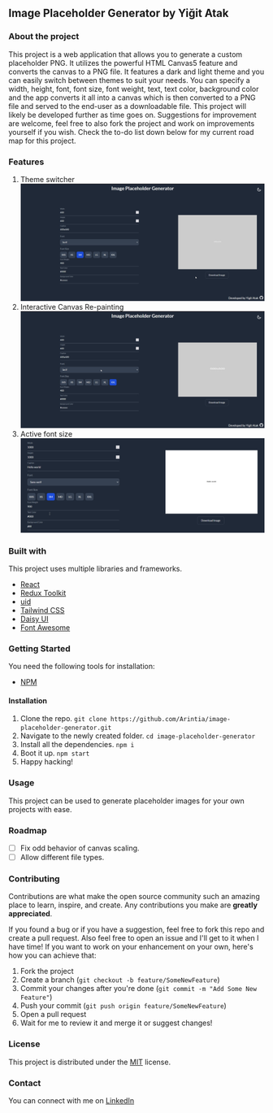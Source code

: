 ## Image Placeholder Generator by Yiğit Atak

### About the project
This project is a web application that allows you to generate a custom placeholder PNG. It utilizes the powerful HTML Canvas5 feature and converts the canvas to a PNG file. It features a dark and light theme and you can easily switch between themes to suit your needs. You can specify a width, height, font, font size, font weight, text, text color, background color and the app converts it all into a canvas which is then converted to a PNG file and served to the end-user as a downloadable file. This project will likely be developed further as time goes on. Suggestions for improvement are welcome, feel free to also fork the project and work on improvements yourself if you wish. Check the to-do list down below for my current road map for this project. 

### Features
1. Theme switcher
![Theme Switcher](./assets/themeswitcher.gif)
2. Interactive Canvas Re-painting
![Interactive Canvas](./assets/interactivecanvas.gif)
3. Active font size
![Active Font Size](./assets/activefontsize.gif)
 
### Built with
This project uses multiple libraries and frameworks.
- [React](https://tr.reactjs.org/)
- [Redux Toolkit](https://redux-toolkit.js.org/)
- [uid](https://www.npmjs.com/package/uid)
- [Tailwind CSS](https://tailwindcss.com/)
- [Daisy UI](https://daisyui.com/)
- [Font Awesome](https://fontawesome.com/)

### Getting Started
You need the following tools for installation:
- [NPM](https://www.npmjs.com/)


#### Installation
1. Clone the repo.
`git clone https://github.com/Arintia/image-placeholder-generator.git`
2. Navigate to the newly created folder.
`cd image-placeholder-generator`
3. Install all the dependencies.
`npm i`
4. Boot it up.
`npm start`
5. Happy hacking!

### Usage
This project can be used to generate placeholder images for your own projects with ease.

### Roadmap
- [ ] Fix odd behavior of canvas scaling.
- [ ] Allow different file types.

### Contributing
Contributions are what make the open source community such an amazing place to learn, inspire, and create. Any contributions you make are **greatly appreciated**.

If you found a bug or if you have a suggestion, feel free to fork this repo and create a pull request. Also feel free to open an issue and I'll get to it when I have time! If you want to work on your enhancement on your own, here's how you can achieve that:

1. Fork the project
2. Create a branch (`git checkout -b feature/SomeNewFeature`)
3. Commit your changes after you're done (`git commit -m "Add Some New Feature"`)
4. Push your commit (`git push origin feature/SomeNewFeature`)
5. Open a pull request
6. Wait for me to review it and merge it or suggest changes!

### License
This project is distributed under the [MIT](https://choosealicense.com/licenses/mit/) license. 

### Contact
You can connect with me on [LinkedIn](https://www.linkedin.com/in/yigitatak/)